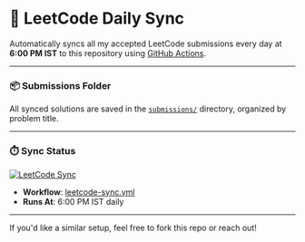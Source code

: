 # 🚀 LeetCode Daily Sync

Automatically syncs all my accepted LeetCode submissions every day at **6:00 PM IST** to this repository using [GitHub Actions](https://github.com/features/actions).

---

### 📦 Submissions Folder

All synced solutions are saved in the [`submissions/`](./submissions) directory, organized by problem title.

---

### ⏱️ Sync Status
[![LeetCode Sync](https://github.com/HansrajS1/Github-streak-log/actions/workflows/leetcode-sync.yml/badge.svg)](https://github.com/HansrajS1/Github-streak-log/actions/workflows/leetcode-sync.yml)


- **Workflow**: [leetcode-sync.yml](.github/workflows/leetcode-sync.yml)
- **Runs At**: 6:00 PM IST daily

---
If you'd like a similar setup, feel free to fork this repo or reach out!

